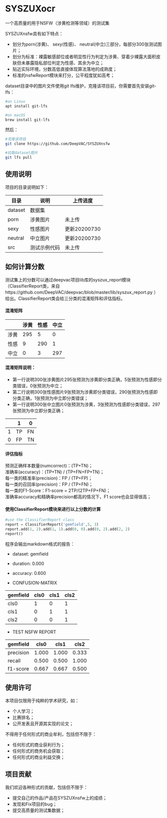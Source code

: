 # SYSZUXocr
一个高质量的用于NSFW（涉黄检测等领域）的测试集          

SYSZUXnsfw具有如下特点：

- 划分为porn(涉黄)、 sexy(性感)、 neutral(中立)三部分，每部分300张测试图片；
- 划分为标准：裸露敏感部位或者明显性行为判定为涉黄、穿着少裸露大面积皮肤但未暴露隐私部位判定为性感、其余为中立；                   
- 贴近实际环境，分数高低直接体现算法落地的成熟度；             
- 标准的nsfwReport模块来打分，公平程度犹如高考；               

dataset目录中的图片文件使用git lfs维护，克隆该项目前，你需要首先安装git-lfs：
```bash
#on Linux
apt install git-lfs

#on macOS
brew install git-lfs
```
然后：
```bash
#克隆该项目
git clone https://github.com/DeepVAC/SYSZUXnsfw

#拉取dataset图片
git lfs pull
```

## 使用说明

项目的目录说明如下：     

|  目录   |  说明   |  上传进度  |
|---------|---------|------------|
|dataset  |数据集   |
|porn     |涉黄图片 |未上传      |
|sexy     |性感图片 |更新20200730|
|neutral  |中立图片 |更新20200730|
|src      |测试示例代码|未上传   |


## 如何计算分数

测试集上的分数可以通过deepvac项目lib库的syszux_report模块（ClassifierReport类，来自https://github.com/DeepVAC/deepvac/blob/master/lib/syszux_report.py ）给出。ClassifierReport类会给三分类的混淆矩阵和评估指标。

#### 混淆矩阵

|      | 涉黄 | 性感 | 中立 |
|------|------|------|------|
| 涉黄 | 295  | 5    | 0    |
| 性感 | 9    | 290  | 1    |
| 中立 | 0    | 3    | 297  |
   
#### 混淆矩阵说明：
- 第一行说明300张涉黄图片295张预测为涉黄即分类正确，5张预测为性感即分类错误，0张预测为中立；               
- 第二行说明300张性感图片9张预测为涉黄即分类错误，290张预测为性感即分类正确，1张预测为中立即分类错误；               
- 第一行说明300张中立图片0张预测为涉黄，3张预测为性感即分类错误，297张预测为中立即分类正确；               

|    | 1   | 0   |
|----|-----|-----|
| 1  | TP  | FN  |
| 0  | FP  | TN  |

#### 评估指标
预测正确样本数量(numcorrect)：(TP+TN)；              
准确率(accuracy)：(TP+TN) / (TP+FN+FP+TN)；  
每一类的精准率(precision)：FP / (TP+FP)；         
每一类的召回率(precision)：FP / (TP+FN)；        
每一类的F1-Score：F1-score = 2TP/(2TP+FP+FN)；     
准确率accuracy和精确率precision都高的情况下，F1 score也会显得很高；          

#### 使用ClassifierReport模块来进行以上分数的计算
```python
#use the ClassifierReport class
report = ClassifierReport('gemfield',5, 3)
report.add(1, 2).add(1, 1).add(0, 0).add(0, 2).add(2, 2)
report()
```
程序会输出markdown格式的报告：
- dataset: gemfield
- duration: 0.000
- accuracy: 0.600

- CONFUSION-MATRIX

| gemfield | cls0 | cls1 | cls2 
|---|---|---|---
| cls0 | 1 | 0 | 1 
| cls1 | 0 | 1 | 1 
| cls2 | 0 | 0 | 1 

- TEST NSFW REPORT

| gemfield | cls0 | cls1 | cls2 
|---|---|---|---
| precision | 1.000 | 1.000 | 0.333 
| recall | 0.500 | 0.500 | 1.000 
| f1-score | 0.667 | 0.667 | 0.500 

## 使用许可
本项目仅限用于纯粹的学术研究，如：
- 个人学习；
- 比赛排名；
- 公开发表且开源其实现的论文；

不得用于任何形式的商业牟利，包括但不限于：
- 任何形式的商业获利行为；
- 任何形式的商务机会获取；
- 任何形式的商业利益交换；


## 项目贡献
我们欢迎各种形式的贡献，包括但不限于：
- 提交自己的作品/产品在SYSZUXnsfw上的成绩；
- 发现和Fix项目的bug；
- 提交高质量的测试集数据；
